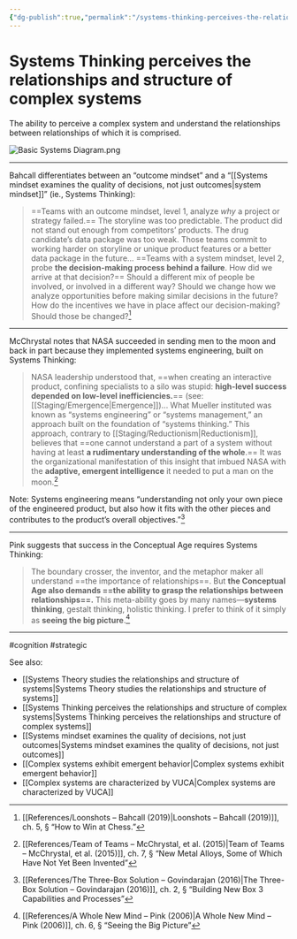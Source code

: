 ```yaml
---
{"dg-publish":true,"permalink":"/systems-thinking-perceives-the-relationships-and-structure-of-complex-systems/"}
---
```


# Systems Thinking perceives the relationships and structure of complex systems

The ability to perceive a complex system and understand the relationships between relationships of which it is comprised.


![Basic Systems Diagram.png](/img/user/Attachments/Basic%20Systems%20Diagram.png)

---

Bahcall differentiates between an “outcome mindset” and a “[[Systems mindset examines the quality of decisions, not just outcomes\|system mindset]]” (ie., Systems Thinking):

> ==Teams with an outcome mindset, level 1, analyze *why* a project or strategy failed.== The storyline was too predictable. The product did not stand out enough from competitors’ products. The drug candidate’s data package was too weak. Those teams commit to working harder on storyline or unique product features or a better data package in the future... ==Teams with a system mindset, level 2, probe **the decision-making process behind a failure**. How did we arrive at that decision?== Should a different mix of people be involved, or involved in a different way? Should we change how we analyze opportunities before making similar decisions in the future? How do the incentives we have in place affect our decision-making? Should those be changed?[^1]

---

McChrystal notes that NASA succeeded in sending men to the moon and back in part because they implemented systems engineering, built on Systems Thinking:

> NASA leadership understood that, ==when creating an interactive product, confining specialists to a silo was stupid: **high-level success depended on low-level inefficiencies.**== (see: [[Staging/Emergence\|Emergence]])... What Mueller instituted was known as “systems engineering” or “systems management,” an approach built on the foundation of “systems thinking.” This approach, contrary to [[Staging/Reductionism\|Reductionism]], believes that ==one cannot understand a part of a system without having at least **a rudimentary understanding of the whole**.== It was the organizational manifestation of this insight that imbued NASA with the **adaptive, emergent intelligence** it needed to put a man on the moon.[^2]

Note: Systems engineering means “understanding not only your own piece of the engineered product, but also how it fits with the other pieces and contributes to the product’s overall objectives.”[^3]

---

Pink suggests that success in the Conceptual Age requires Systems Thinking:

> The boundary crosser, the inventor, and the metaphor maker all understand ==the importance of relationships==. But **the Conceptual Age also demands ==the ability to grasp the relationships between relationships==.** This meta-ability goes by many names—**systems thinking**, gestalt thinking, holistic thinking. I prefer to think of it simply as **seeing the big picture**.[^4]

---
#cognition  #strategic 

See also: 
- [[Systems Theory studies the relationships and structure of systems\|Systems Theory studies the relationships and structure of systems]]
- [[Systems Thinking perceives the relationships and structure of complex systems\|Systems Thinking perceives the relationships and structure of complex systems]]
- [[Systems mindset examines the quality of decisions, not just outcomes\|Systems mindset examines the quality of decisions, not just outcomes]]
- [[Complex systems exhibit emergent behavior\|Complex systems exhibit emergent behavior]]
- [[Complex systems are characterized by VUCA\|Complex systems are characterized by VUCA]]

[^1]: [[References/Loonshots – Bahcall (2019)\|Loonshots – Bahcall (2019)]], ch. 5, § “How to Win at Chess.”
[^2]:  [[References/Team of Teams – McChrystal, et al. (2015)\|Team of Teams – McChrystal, et al. (2015)]], ch. 7, § “New Metal Alloys, Some of Which Have Not Yet Been Invented”
[^3]: [[References/The Three-Box Solution – Govindarajan (2016)\|The Three-Box Solution – Govindarajan (2016)]], ch. 2, § “Building New Box 3 Capabilities and Processes”
[^4]: [[References/A Whole New Mind – Pink (2006)\|A Whole New Mind – Pink (2006)]], ch. 6, § “Seeing the Big Picture”